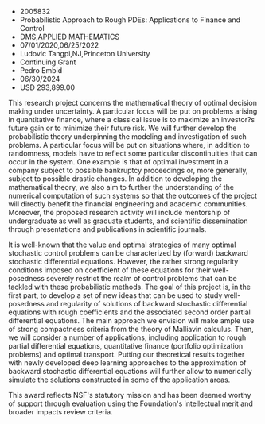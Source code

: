 
* 2005832
* Probabilistic Approach to Rough PDEs: Applications to Finance and Control
* DMS,APPLIED MATHEMATICS
* 07/01/2020,06/25/2022
* Ludovic Tangpi,NJ,Princeton University
* Continuing Grant
* Pedro Embid
* 06/30/2024
* USD 293,899.00

This research project concerns the mathematical theory of optimal decision
making under uncertainty. A particular focus will be put on problems arising in
quantitative finance, where a classical issue is to maximize an investor?s
future gain or to minimize their future risk. We will further develop the
probabilistic theory underpinning the modeling and investigation of such
problems. A particular focus will be put on situations where, in addition to
randomness, models have to reflect some particular discontinuities that can
occur in the system. One example is that of optimal investment in a company
subject to possible bankruptcy proceedings or, more generally, subject to
possible drastic changes. In addition to developing the mathematical theory, we
also aim to further the understanding of the numerical computation of such
systems so that the outcomes of the project will directly benefit the financial
engineering and academic communities. Moreover, the proposed research activity
will include mentorship of undergraduate as well as graduate students, and
scientific dissemination through presentations and publications in scientific
journals.

It is well-known that the value and optimal strategies of many optimal
stochastic control problems can be characterized by (forward) backward
stochastic differential equations. However, the rather strong regularity
conditions imposed on coefficient of these equations for their well-posedness
severely restrict the realm of control problems that can be tackled with these
probabilistic methods. The goal of this project is, in the first part, to
develop a set of new ideas that can be used to study well-posedness and
regularity of solutions of backward stochastic differential equations with rough
coefficients and the associated second order partial differential equations. The
main approach we envision will make ample use of strong compactness criteria
from the theory of Malliavin calculus. Then, we will consider a number of
applications, including application to rough partial differential equations,
quantitative finance (portfolio optimization problems) and optimal transport.
Putting our theoretical results together with newly developed deep learning
approaches to the approximation of backward stochastic differential equations
will further allow to numerically simulate the solutions constructed in some of
the application areas.

This award reflects NSF's statutory mission and has been deemed worthy of
support through evaluation using the Foundation's intellectual merit and broader
impacts review criteria.
